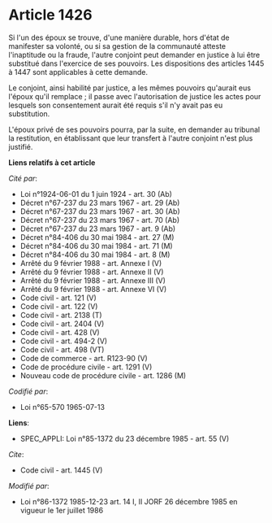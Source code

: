 # Article 1426

Si l'un des époux se trouve, d'une manière durable, hors d'état de manifester sa volonté, ou si sa gestion de la communauté
atteste l'inaptitude ou la fraude, l'autre conjoint peut demander en justice à lui être substitué dans l'exercice de ses
pouvoirs. Les dispositions des articles 1445 à 1447 sont applicables à cette demande. 

Le conjoint, ainsi habilité par justice, a les mêmes pouvoirs qu'aurait eus l'époux qu'il remplace ; il passe avec
l'autorisation de justice les actes pour lesquels son consentement aurait été requis s'il n'y avait pas eu substitution. 

L'époux privé de ses pouvoirs pourra, par la suite, en demander au tribunal la restitution, en établissant que leur transfert
à l'autre conjoint n'est plus justifié.

**Liens relatifs à cet article**

_Cité par_:

  - Loi n°1924-06-01 du 1 juin 1924 - art. 30 (Ab)
  - Décret n°67-237 du 23 mars 1967 - art. 29 (Ab)
  - Décret n°67-237 du 23 mars 1967 - art. 30 (Ab)
  - Décret n°67-237 du 23 mars 1967 - art. 70 (Ab)
  - Décret n°67-237 du 23 mars 1967 - art. 9 (Ab)
  - Décret n°84-406 du 30 mai 1984 - art. 27 (M)
  - Décret n°84-406 du 30 mai 1984 - art. 71 (M)
  - Décret n°84-406 du 30 mai 1984 - art. 8 (M)
  - Arrêté du 9 février 1988 - art. Annexe I (V)
  - Arrêté du 9 février 1988 - art. Annexe II (V)
  - Arrêté du 9 février 1988 - art. Annexe III (V)
  - Arrêté du 9 février 1988 - art. Annexe VI (V)
  - Code civil - art. 121 (V)
  - Code civil - art. 122 (V)
  - Code civil - art. 2138 (T)
  - Code civil - art. 2404 (V)
  - Code civil - art. 428 (V)
  - Code civil - art. 494-2 (V)
  - Code civil - art. 498 (VT)
  - Code de commerce - art. R123-90 (V)
  - Code de procédure civile - art. 1291 (V)
  - Nouveau code de procédure civile - art. 1286 (M)

_Codifié par_:

  - Loi n°65-570 1965-07-13

**Liens**:

  - SPEC_APPLI: Loi n°85-1372 du 23 décembre 1985 - art. 55 (V)

_Cite_:

  - Code civil - art. 1445 (V)

_Modifié par_:

  - Loi n°86-1372 1985-12-23 art. 14 I, II JORF 26 décembre 1985 en vigueur le 1er juillet 1986
